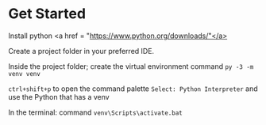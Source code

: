 # Get Started
Install python <a href = "https://www.python.org/downloads/"</a>

Create a project folder in your preferred IDE.

Inside the project folder; create the virtual environment
command `py -3 -m venv venv`

`ctrl+shift+p` to open the command palette `Select: Python Interpreter` and use the Python that has a venv 

In the terminal: command `venv\Scripts\activate.bat`

